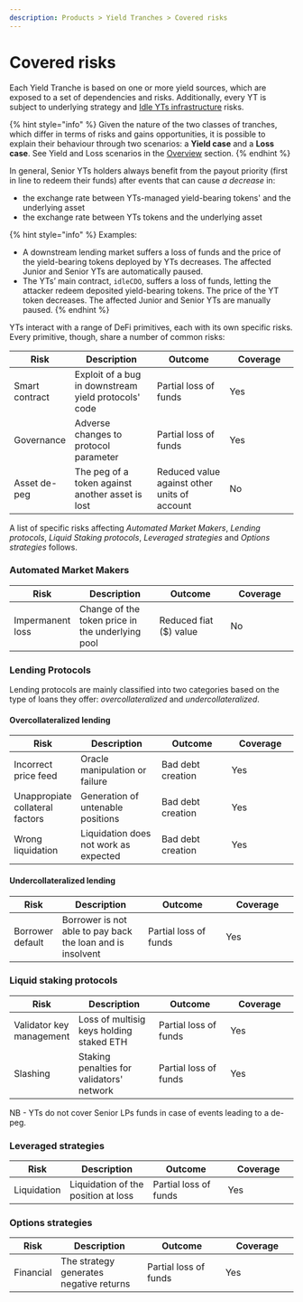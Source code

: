 ```yaml
---
description: Products > Yield Tranches > Covered risks
---
```


# Covered risks

Each Yield Tranche is based on one or more yield sources, which are exposed to a set of dependencies and risks. Additionally, every YT is subject to underlying strategy and [Idle YTs infrastructure](../../../developers/security/audits.md#perpetual-yield-tranches) risks.

{% hint style="info" %}
Given the nature of the two classes of tranches, which differ in terms of risks and gains opportunities, it is possible to explain their behaviour through two scenarios: a **Yield case** and a **Loss case**. See Yield and Loss scenarios in the [Overview](../overview.md) section.&#x20;
{% endhint %}

In general, Senior YTs holders always benefit from the payout priority (first in line to redeem their funds) after events that can cause _a decrease_ in:

* the exchange rate between YTs-managed yield-bearing tokens'  and the underlying asset
* the exchange rate between YTs tokens and the underlying asset

{% hint style="info" %}
Examples:

* A downstream lending market suffers a loss of funds and the price of the yield-bearing tokens deployed by YTs decreases. The affected Junior and Senior YTs are automatically paused.&#x20;
* The YTs’ main contract, `idleCDO`, suffers a loss of funds, letting the attacker redeem deposited yield-bearing tokens. The price of the YT token decreases. The affected Junior and Senior YTs are manually paused.
{% endhint %}

YTs interact with a range of DeFi primitives, each with its own specific risks. Every primitive, though, share a number of common risks:

<table><thead><tr><th>Risk</th><th width="184.0554663848362">Description</th><th width="174.06957708049114">Outcome</th><th width="150">Coverage</th></tr></thead><tbody><tr><td>Smart contract</td><td>Exploit of a bug in downstream yield protocols' code</td><td>Partial loss of funds</td><td>Yes</td></tr><tr><td>Governance</td><td>Adverse changes to protocol parameter</td><td>Partial loss of funds</td><td>Yes</td></tr><tr><td>Asset de-peg</td><td>The peg of a token against another asset is lost</td><td>Reduced value against other units of account</td><td>No</td></tr></tbody></table>

A list of specific risks affecting _Automated Market Makers_, _Lending protocols_, _Liquid Staking protocols_, _Leveraged strategies_ and _Options strategies_ follows.

### Automated Market Makers

<table><thead><tr><th>Risk</th><th width="184.0554663848362">Description</th><th width="174.06957708049114">Outcome</th><th width="150">Coverage</th></tr></thead><tbody><tr><td>Impermanent loss</td><td>Change of the token price in the underlying pool</td><td>Reduced fiat ($) value</td><td>No</td></tr></tbody></table>

### Lending Protocols&#x20;

Lending protocols are mainly classified into two categories based on the type of loans they offer: _overcollateralized_ and _undercollateralized_.

#### Overcollateralized lending

<table><thead><tr><th>Risk</th><th width="184.0554663848362">Description</th><th width="174.06957708049114">Outcome</th><th width="150">Coverage</th></tr></thead><tbody><tr><td>Incorrect price feed</td><td>Oracle manipulation or failure</td><td>Bad debt creation</td><td>Yes</td></tr><tr><td>Unappropiate collateral factors</td><td>Generation of untenable positions</td><td>Bad debt creation</td><td>Yes</td></tr><tr><td>Wrong liquidation</td><td>Liquidation does not work as expected</td><td>Bad debt creation</td><td>Yes</td></tr></tbody></table>

#### **Undercollateralized lending**

<table><thead><tr><th>Risk</th><th width="184.0554663848362">Description</th><th width="174.06957708049114">Outcome</th><th width="150">Coverage</th></tr></thead><tbody><tr><td>Borrower default</td><td>Borrower is not able to pay back the loan and is insolvent</td><td>Partial loss of funds</td><td>Yes</td></tr></tbody></table>

### **Liquid staking protocols**

<table><thead><tr><th>Risk</th><th width="184.0554663848362">Description</th><th width="174.06957708049114">Outcome</th><th width="150">Coverage</th></tr></thead><tbody><tr><td>Validator key management</td><td>Loss of multisig keys holding staked ETH</td><td>Partial loss of funds</td><td>Yes</td></tr><tr><td>Slashing</td><td>Staking penalties for validators' network</td><td>Partial loss of funds</td><td>Yes</td></tr></tbody></table>

NB - YTs do not cover Senior LPs funds in case of events leading to a de-peg.

### Leveraged strategies

<table><thead><tr><th>Risk</th><th width="184.0554663848362">Description</th><th width="174.06957708049114">Outcome</th><th width="150">Coverage</th></tr></thead><tbody><tr><td>Liquidation</td><td>Liquidation of the position at loss</td><td>Partial loss of funds</td><td>Yes</td></tr></tbody></table>

### **Options strategies**

<table><thead><tr><th>Risk</th><th width="184.0554663848362">Description</th><th width="174.06957708049114">Outcome</th><th width="150">Coverage</th></tr></thead><tbody><tr><td>Financial</td><td>The strategy generates negative returns</td><td>Partial loss of funds</td><td>Yes</td></tr></tbody></table>
